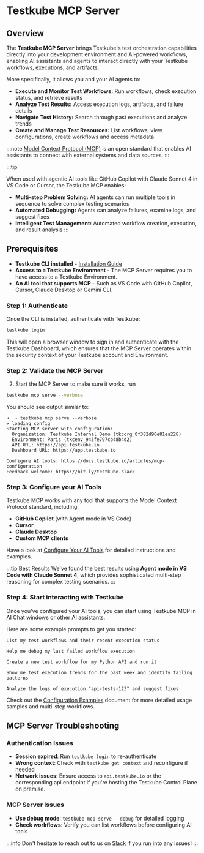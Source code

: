 # Testkube MCP Server

## Overview

The **Testkube MCP Server** brings Testkube's test orchestration capabilities directly into your 
development environment and AI-powered workflows, enabling AI assistants and agents to interact directly 
with your Testkube workflows, executions, and artifacts. 

More specifically, it allows you and your AI agents to:

- **Execute and Monitor Test Workflows:** Run workflows, check execution status, and retrieve results
- **Analyze Test Results:** Access execution logs, artifacts, and failure details
- **Navigate Test History:** Search through past executions and analyze trends
- **Create and Manage Test Resources:** List workflows, view configurations, create workflows and access metadata

:::note
[Model Context Protocol (MCP)](https://modelcontextprotocol.io) is an open standard that enables AI assistants to connect with external systems and data sources. 
:::

:::tip

When used with agentic AI tools like GitHub Copilot with Claude Sonnet 4 in VS Code or Cursor, the Testkube MCP enables:

- **Multi-step Problem Solving:** AI agents can run multiple tools in sequence to solve complex testing scenarios
- **Automated Debugging:** Agents can analyze failures, examine logs, and suggest fixes
- **Intelligent Test Management:** Automated workflow creation, execution, and result analysis
:::

## Prerequisites

- **Testkube CLI installed** - [Installation Guide](/articles/install/cli)
- **Access to a Testkube Environment** - The MCP Server requires you to have access to a Testkube Environment.
- **An AI tool that supports MCP** - Such as VS Code with GitHub Copilot, Cursor, Claude Desktop or Gemini CLI.

### Step 1: Authenticate

Once the CLI is installed, authenticate with Testkube:

```bash
testkube login
```

This will open a browser window to sign in and authenticate with the Testkube Dashboard,
which ensures that the MCP Server operates within the security context of your Testkube account and Environment.

### Step 2: Validate the MCP Server

2. Start the MCP Server to make sure it works, run

```bash
testkube mcp serve --verbose
``` 

You should see output similar to:

```
➜  ~ testkube mcp serve --verbose
✔ loading config
Starting MCP server with configuration:
  Organization: Testkube Internal Demo (tkcorg_0f382d90e81ea228)
  Environment: Paris (tkcenv_943fe797cb48b4d2)
  API URL: https://api.testkube.io
  Dashboard URL: https://app.testkube.io

Configure AI tools: https://docs.testkube.io/articles/mcp-configuration
Feedback welcome: https://bit.ly/testkube-slack
```

### Step 3: Configure your AI Tools 

Testkube MCP works with any tool that supports the Model Context Protocol standard, including:

- **GitHub Copilot** (with Agent mode in VS Code)
- **Cursor**
- **Claude Desktop**
- **Custom MCP clients**

Have a look at [Configure Your AI Tools](./mcp-configuration) for detailed instructions and examples.

:::tip Best Results
We've found the best results using **Agent mode in VS Code with Claude Sonnet 4**, which provides sophisticated multi-step reasoning for complex testing scenarios.
:::

### Step 4: Start interacting with Testkube

Once you've configured your AI tools, you can start using Testkube MCP in AI Chat windows or other AI assistants.

Here are some example prompts to get you started:

```text
List my test workflows and their recent execution status
```

```text
Help me debug my last failed workflow execution
```

```text
Create a new test workflow for my Python API and run it
```

```text
Show me test execution trends for the past week and identify failing patterns
```

```text
Analyze the logs of execution "api-tests-123" and suggest fixes
```

Check out the [Configuration Examples](./mcp-configuration) document for more detailed usage samples and multi-step workflows.

## MCP Server Troubleshooting

### Authentication Issues

- **Session expired**: Run `testkube login` to re-authenticate
- **Wrong context**: Check with `testkube get context` and reconfigure if needed
- **Network issues**: Ensure access to `api.testkube.io` or the corresponding api endpoint if you're hosting the Testkube
  Control Plane on premise.

### MCP Server Issues

- **Use debug mode**: `testkube mcp serve --debug` for detailed logging
- **Check workflows**: Verify you can list workflows before configuring AI tools

:::info
Don't hesitate to reach out to us on [Slack](https://bit.ly/testkube-slack) if you run into any issues!
:::



